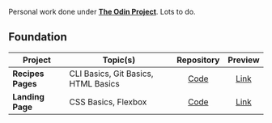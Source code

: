 Personal work done under [**The Odin Project**](https://www.theodinproject.com/). Lots to do.

## Foundation

| Project | Topic(s) | Repository | Preview |
| --- | --- | :---: | :---: |
| **Recipes Pages** | CLI Basics, Git Basics, HTML Basics | [Code](https://github.com/itben-h/my-odin-projects/tree/main/foundations/01-recipes-pages) | [Link](https://itben-h.github.io/my-odin-projects/foundations/01-recipes-pages/)
| **Landing Page** | CSS Basics, Flexbox | [Code](https://github.com/itben-h/my-odin-projects/tree/main/foundations/02-landing-page) | [Link](https://itben-h.github.io/my-odin-projects/foundations/02-landing-page/)